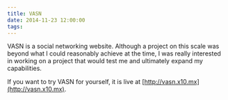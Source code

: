 ```yaml
---
title: VASN
date: 2014-11-23 12:00:00
tags:
---
```

VASN is a social networking website. Although a project on this scale was beyond what I could reasonably achieve at the time, I was really interested in working on a project that would test me and ultimately expand my capabilities.
<!-- more -->
If you want to try VASN for yourself, it is live at [http://vasn.x10.mx](http://vasn.x10.mx).

